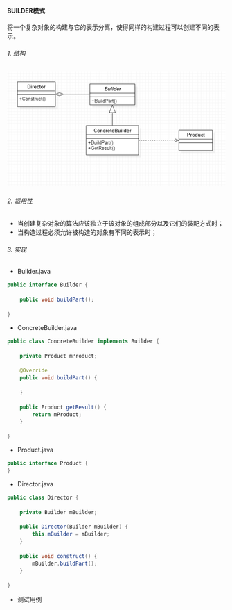#### BUILDER模式
  
将一个复杂对象的构建与它的表示分离，使得同样的构建过程可以创建不同的表示。  
  
###### 1. 结构
![](../uml/builder模式01.png)

###### 2. 适用性
* 当创建复杂对象的算法应该独立于该对象的组成部分以及它们的装配方式时；
* 当构造过程必须允许被构造的对象有不同的表示时；

###### 3. 实现
* Builder.java
  
```java
public interface Builder {

    public void buildPart();

}
```
  
* ConcreteBuilder.java
  
```java
public class ConcreteBuilder implements Builder {

    private Product mProduct;

    @Override
    public void buildPart() {

    }

    public Product getResult() {
        return mProduct;
    }

}
```
  
* Product.java
  
```java
public interface Product {
}

```
  
* Director.java
  
```java
public class Director {

    private Builder mBuilder;

    public Director(Builder mBuilder) {
        this.mBuilder = mBuilder;
    }

    public void construct() {
        mBuilder.buildPart();
    }

}
```
  
* 测试用例
  
```java

```
  
